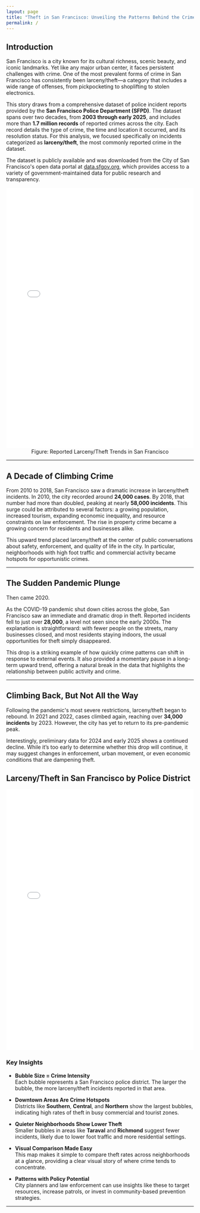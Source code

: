 ```yaml
---
layout: page
title: "Theft in San Francisco: Unveiling the Patterns Behind the Crime Wave"
permalink: /
---
```


## Introduction

San Francisco is a city known for its cultural richness, scenic beauty, and iconic landmarks. Yet like any major urban center, it faces persistent challenges with crime. One of the most prevalent forms of crime in San Francisco has consistently been larceny/theft—a category that includes a wide range of offenses, from pickpocketing to shoplifting to stolen electronics.

This story draws from a comprehensive dataset of police incident reports provided by the **San Francisco Police Department (SFPD)**. The dataset spans over two decades, from **2003 through early 2025**, and includes more than **1.7 million records** of reported crimes across the city. Each record details the type of crime, the time and location it occurred, and its resolution status. For this analysis, we focused specifically on incidents categorized as **larceny/theft**, the most commonly reported crime in the dataset.

The dataset is publicly available and was downloaded from the City of San Francisco's open data portal at [data.sfgov.org](https://data.sfgov.org/browse?category=Public+Safety&sortBy=relevance&page=1&pageSize=20), which provides access to a variety of government-maintained data for public research and transparency.

<iframe src="Time Series.html" width="100%" height="700" frameborder="0"></iframe>

<figcaption style="text-align:center;">Figure: Reported Larceny/Theft Trends in San Francisco</figcaption>

---

## A Decade of Climbing Crime

From 2010 to 2018, San Francisco saw a dramatic increase in larceny/theft incidents. In 2010, the city recorded around **24,000 cases**. By 2018, that number had more than doubled, peaking at nearly **58,000 incidents**. This surge could be attributed to several factors: a growing population, increased tourism, expanding economic inequality, and resource constraints on law enforcement. The rise in property crime became a growing concern for residents and businesses alike.

This upward trend placed larceny/theft at the center of public conversations about safety, enforcement, and quality of life in the city. In particular, neighborhoods with high foot traffic and commercial activity became hotspots for opportunistic crimes.

---

## The Sudden Pandemic Plunge

Then came 2020.

As the COVID-19 pandemic shut down cities across the globe, San Francisco saw an immediate and dramatic drop in theft. Reported incidents fell to just over **28,000**, a level not seen since the early 2000s. The explanation is straightforward: with fewer people on the streets, many businesses closed, and most residents staying indoors, the usual opportunities for theft simply disappeared.

This drop is a striking example of how quickly crime patterns can shift in response to external events. It also provided a momentary pause in a long-term upward trend, offering a natural break in the data that highlights the relationship between public activity and crime.

---

## Climbing Back, But Not All the Way

Following the pandemic's most severe restrictions, larceny/theft began to rebound. In 2021 and 2022, cases climbed again, reaching over **34,000 incidents** by 2023. However, the city has yet to return to its pre-pandemic peak.

Interestingly, preliminary data for 2024 and early 2025 shows a continued decline. While it’s too early to determine whether this drop will continue, it may suggest changes in enforcement, urban movement, or even economic conditions that are dampening theft.

## Larceny/Theft in San Francisco by Police District

<iframe src="sf_larceny_district_bubbles.html" width="100%" height="700px" style="border:none;"></iframe>

### Key Insights

- **Bubble Size = Crime Intensity**  
  Each bubble represents a San Francisco police district. The larger the bubble, the more larceny/theft incidents reported in that area.

- **Downtown Areas Are Crime Hotspots**  
  Districts like **Southern**, **Central**, and **Northern** show the largest bubbles, indicating high rates of theft in busy commercial and tourist zones.

- **Quieter Neighborhoods Show Lower Theft**  
  Smaller bubbles in areas like **Taraval** and **Richmond** suggest fewer incidents, likely due to lower foot traffic and more residential settings.

- **Visual Comparison Made Easy**  
  This map makes it simple to compare theft rates across neighborhoods at a glance, providing a clear visual story of where crime tends to concentrate.

- **Patterns with Policy Potential**  
  City planners and law enforcement can use insights like these to target resources, increase patrols, or invest in community-based prevention strategies.

---